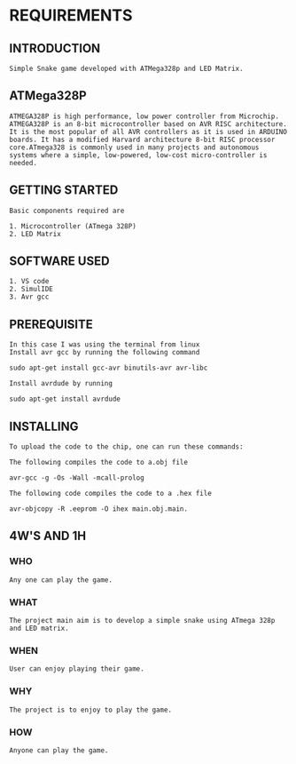 # REQUIREMENTS

## INTRODUCTION

    Simple Snake game developed with ATMega328p and LED Matrix.
  
## ATMega328P

    ATMEGA328P is high performance, low power controller from Microchip. ATMEGA328P is an 8-bit microcontroller based on AVR RISC architecture. It is the most popular of all AVR controllers as it is used in ARDUINO boards. It has a modified Harvard architecture 8-bit RISC processor core.ATmega328 is commonly used in many projects and autonomous systems where a simple, low-powered, low-cost micro-controller is needed. 
    
## GETTING STARTED

    Basic components required are
    
    1. Microcontroller (ATmega 328P)
    2. LED Matrix
    
## SOFTWARE USED

    1. VS code
    2. SimulIDE
    3. Avr gcc
    
 ## PREREQUISITE
 
    In this case I was using the terminal from linux
    Install avr gcc by running the following command  
    
    sudo apt-get install gcc-avr binutils-avr avr-libc
    
    Install avrdude by running
    
    sudo apt-get install avrdude
    
## INSTALLING

    To upload the code to the chip, one can run these commands:
    
    The following compiles the code to a.obj file
    
    avr-gcc -g -Os -Wall -mcall-prolog
    
    The following code compiles the code to a .hex file
    
    avr-objcopy -R .eeprom -O ihex main.obj.main.
    
 ## 4W'S AND 1H
 
 ### WHO
 
    Any one can play the game.
    
 ### WHAT
 
    The project main aim is to develop a simple snake using ATmega 328p and LED matrix.
    
 ### WHEN
 
    User can enjoy playing their game.
    
 ### WHY
 
    The project is to enjoy to play the game.
    
 ### HOW
 
    Anyone can play the game.
    
 
